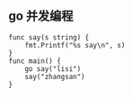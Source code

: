 ## go 并发编程

```golang
func say(s string) {
	fmt.Printf("%s say\n", s)
}
func main() {
	go say("lisi")
	say("zhangsan")
}
```